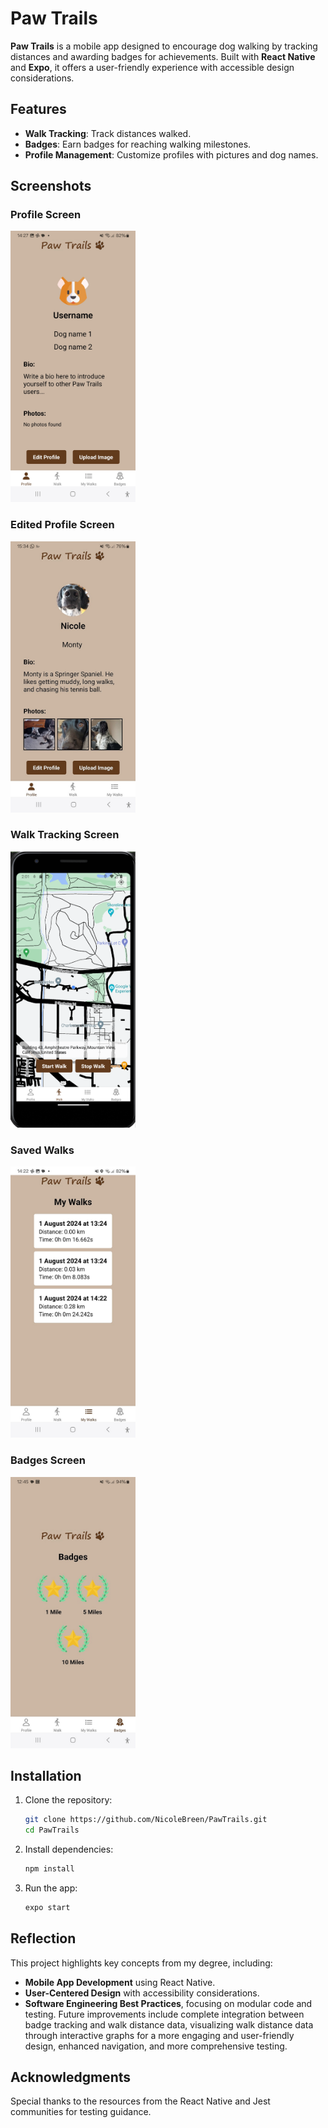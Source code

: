 # Paw Trails

**Paw Trails** is a mobile app designed to encourage dog walking by tracking distances and awarding badges for achievements. Built with **React Native** and **Expo**, it offers a user-friendly experience with accessible design considerations.

## Features
- **Walk Tracking**: Track distances walked.
- **Badges**: Earn badges for reaching walking milestones.
- **Profile Management**: Customize profiles with pictures and dog names.

## Screenshots

### Profile Screen
<img src="docs/profile-screen.jpg" alt="Profile Screen" width="200"/>

### Edited Profile Screen
<img src="docs/edited-profile-screen.jpg" alt="Edited Profile" width="200"/>

### Walk Tracking Screen
<img src="docs/walk-emulator.png" alt="Walk Tracking" width="200"/>

### Saved Walks
<img src="docs/saved-walks.jpg" alt="Saved Walks" width="200"/>

### Badges Screen
<img src="docs/badges-screen.jpg" alt="Badges Screen" width="200"/>

## Installation
1. Clone the repository:
   ```bash
   git clone https://github.com/NicoleBreen/PawTrails.git
   cd PawTrails
2. Install dependencies:
   ```bash
   npm install
3. Run the app:
   ```bash
   expo start

## Reflection
This project highlights key concepts from my degree, including:
- **Mobile App Development** using React Native.
- **User-Centered Design** with accessibility considerations.
- **Software Engineering Best Practices**, focusing on modular code and testing.
Future improvements include complete integration between badge tracking and walk distance data, visualizing walk distance data through interactive graphs for a more engaging and user-friendly design, enhanced navigation, and more comprehensive testing.

## Acknowledgments
Special thanks to the resources from the React Native and Jest communities for testing guidance.
